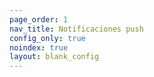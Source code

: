 ```yaml
---
page_order: 1
nav_title: Notificaciones push
config_only: true
noindex: true
layout: blank_config
---
```

